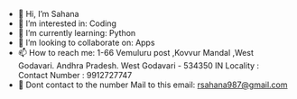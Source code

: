 - 👋 Hi, I’m Sahana
- 👀 I’m interested in: Coding
- 🌱 I’m currently learning: Python
- 💞️ I’m looking to collaborate on: Apps
- 📫 How to reach me: 1-66 Vemuluru post ,Kovvur Mandal ,West Godavari. Andhra Pradesh. West Godavari - 534350 IN Locality : Contact Number : 9912727747
- 📧 Dont contact to the number Mail to this email: rsahana987@gmail.com

<!---
123Sahana321/123Sahana321 is a ✨ special ✨ repository because its `README.md` (this file) appears on your GitHub profile.
You can click the Preview link to take a look at your changes.
--->
